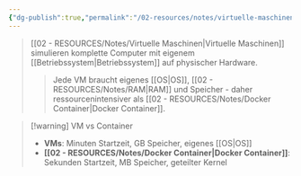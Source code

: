 ```yaml
---
{"dg-publish":true,"permalink":"/02-resources/notes/virtuelle-maschinen/","tags":["virtualisierung/vm","infrastruktur/grundlagen"],"noteIcon":"","updated":"2025-09-05T10:12:32.634+02:00"}
---
```


>[[02 - RESOURCES/Notes/Virtuelle Maschinen\|Virtuelle Maschinen]] simulieren komplette Computer mit eigenem [[Betriebssystem\|Betriebssystem]] auf physischer Hardware.
>>Jede VM braucht eigenes [[OS\|OS]], [[02 - RESOURCES/Notes/RAM\|RAM]] und Speicher - daher ressourcenintensiver als [[02 - RESOURCES/Notes/Docker Container\|Docker Container]].

>[!warning] VM vs Container
>- **VMs**: Minuten Startzeit, GB Speicher, eigenes [[OS\|OS]]
>- **[[02 - RESOURCES/Notes/Docker Container\|Docker Container]]**: Sekunden Startzeit, MB Speicher, geteilter Kernel